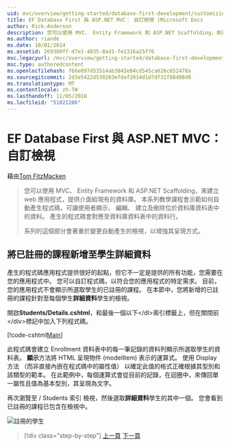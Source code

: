 ```yaml
---
uid: mvc/overview/getting-started/database-first-development/customizing-a-view
title: EF Database First 與 ASP.NET MVC： 自訂檢視 |Microsoft Docs
author: Rick-Anderson
description: 您可以使用 MVC、 Entity Framework 和 ASP.NET Scaffolding，來建立 web 應用程式，提供介面給現有的資料庫。 本教學課程的里...
ms.author: riande
ms.date: 10/01/2014
ms.assetid: 269380ff-d7e1-4035-8ad1-fe1316a25f76
msc.legacyurl: /mvc/overview/getting-started/database-first-development/customizing-a-view
msc.type: authoredcontent
ms.openlocfilehash: f66e097d53514ab3842e04cd545ca626c652478a
ms.sourcegitcommit: 2d3e5422d530203efdaf2014d1d7df31f88d08d0
ms.translationtype: MT
ms.contentlocale: zh-TW
ms.lasthandoff: 11/05/2018
ms.locfileid: "51021206"
---
```

<a name="ef-database-first-with-aspnet-mvc-customizing-a-view"></a>EF Database First 與 ASP.NET MVC： 自訂檢視
====================
藉由[Tom FitzMacken](https://github.com/tfitzmac)

> 您可以使用 MVC、 Entity Framework 和 ASP.NET Scaffolding，來建立 web 應用程式，提供介面給現有的資料庫。 本系列教學課程會示範如何自動產生程式碼，可讓使用者顯示、 編輯、 建立及刪除位於資料庫資料表中的資料。 產生的程式碼會對應至資料庫資料表中的資料行。
> 
> 系列的這個部分會著重於變更自動產生的檢視，以增強其呈現方式。


## <a name="add-enrolled-courses-to-student-details"></a>將已註冊的課程新增至學生詳細資料

產生的程式碼應用程式提供很好的起點，但它不一定是提供的所有功能，您需要在您的應用程式中。 您可以自訂程式碼，以符合您的應用程式的特定需求。 目前，您的應用程式不會顯示所選取學生的已註冊的課程。 在本節中，您將新增的已註冊的課程針對至每個學生**詳細資料**學生的檢視。

開啟**Students/Details.cshtml**，和最後一個以下&lt;/dl&gt;索引標籤上，但在關閉前&lt;/div&gt;標記中加入下列程式碼。

[!code-cshtml[Main](customizing-a-view/samples/sample1.cshtml)]

此程式碼會建立 Enrollment 資料表中的每一筆記錄的資料列顯示所選取學生的資料表。 **顯示**方法將 HTML 呈現物件 (modelItem) 表示的運算式。 使用 Display 方法 （而非直接內嵌在程式碼中的屬性值） 以確定此值的格式正確根據其型別和該類型的範本。 在此範例中，每個運算式會從目前的記錄，在迴圈中，來傳回單一屬性且值為基本型別，其呈現為文字。

再次瀏覽至 / Students 索引 檢視，然後選取**詳細資料**學生的其中一個。 您會看到已註冊的課程已包含在檢視中。

![註冊的學生](customizing-a-view/_static/image1.png)

> [!div class="step-by-step"]
> [上一頁](changing-the-database.md)
> [下一頁](enhancing-data-validation.md)
